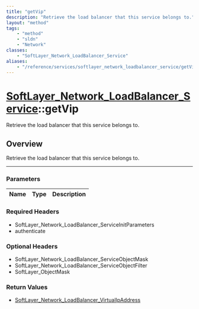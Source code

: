 ```yaml
---
title: "getVip"
description: "Retrieve the load balancer that this service belongs to."
layout: "method"
tags:
    - "method"
    - "sldn"
    - "Network"
classes:
    - "SoftLayer_Network_LoadBalancer_Service"
aliases:
    - "/reference/services/softlayer_network_loadbalancer_service/getVip"
---
```

# [SoftLayer_Network_LoadBalancer_Service](/reference/services/SoftLayer_Network_LoadBalancer_Service)::getVip


Retrieve the load balancer that this service belongs to.


## Overview 
Retrieve the load balancer that this service belongs to.

-----

### Parameters 
|Name | Type | Description |
| --- | --- | --- |


### Required Headers
* SoftLayer_Network_LoadBalancer_ServiceInitParameters
* authenticate


### Optional Headers
* SoftLayer_Network_LoadBalancer_ServiceObjectMask
* SoftLayer_Network_LoadBalancer_ServiceObjectFilter
* SoftLayer_ObjectMask

### Return Values
* <a href='/reference/datatypes/SoftLayer_Network_LoadBalancer_VirtualIpAddress'>SoftLayer_Network_LoadBalancer_VirtualIpAddress </a>




